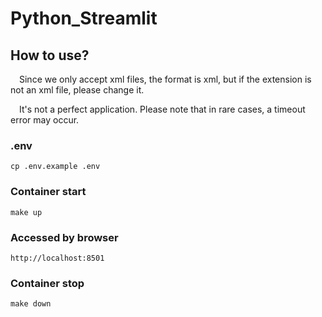 # Python_Streamlit

## How to use?
&emsp;Since we only accept xml files, the format is xml, but if the extension is not an xml file, please change it.

&emsp;It's not a perfect application. Please note that in rare cases, a timeout error may occur.

### .env
```
cp .env.example .env
```

### Container start
```
make up
```

### Accessed by browser
```
http://localhost:8501
```

### Container stop
```
make down
```